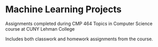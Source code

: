 # Machine Learning Projects
Assignments completed during CMP 464 Topics in Computer Science course at CUNY Lehman College

Includes both classwork and homework assignments from the course.
